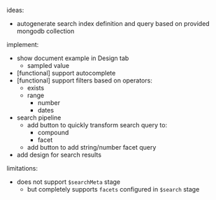ideas:
- autogenerate search index definition and query based on provided mongodb
  collection

implement:
- show document example in Design tab
    - sampled value
- [functional] support autocomplete
- [functional] support filters based on operators:
    - exists
    - range
        - number
        - dates
- search pipeline
    - add button to quickly transform search query to:
        - compound
        - facet
    - add button to add string/number facet query
- add design for search results

limitations:
- does not support `$searchMeta` stage
    - but completely supports `facets` configured in `$search` stage
